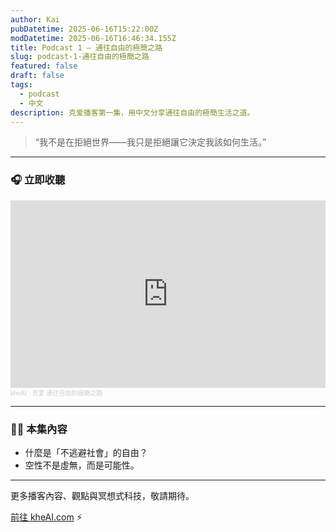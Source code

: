 ```yaml
---
author: Kai
pubDatetime: 2025-06-16T15:22:00Z
modDatetime: 2025-06-16T16:46:34.155Z
title: Podcast 1 — 通往自由的極簡之路
slug: podcast-1-通往自由的極簡之路
featured: false
draft: false
tags:
  - podcast
  - 中文
description: 克爱播客第一集，用中文分享通往自由的極簡生活之道。
---
```


> “我不是在拒絕世界——我只是拒絕讓它決定我該如何生活。”

---

### 🎧 立即收聽

<iframe width="100%" height="300" scrolling="no" frameborder="no" allow="autoplay" src="https://w.soundcloud.com/player/?url=https%3A//api.soundcloud.com/tracks/2114178393&color=%23ff5500&auto_play=true&hide_related=false&show_comments=true&show_user=true&show_reposts=false&show_teaser=true&visual=true"></iframe>

<div style="font-size: 10px; color: #cccccc; line-break: anywhere; word-break: normal; overflow: hidden; white-space: nowrap; text-overflow: ellipsis; font-family: Interstate,Lucida Grande,Lucida Sans Unicode,Lucida Sans,Garuda,Verdana,Tahoma,sans-serif; font-weight: 100;">
  <a href="https://soundcloud.com/kheai" title="kheAI" target="_blank" style="color: #cccccc; text-decoration: none;">kheAI</a> · 
  <a href="https://soundcloud.com/kheai/af77b63b-f3ba-407f-9a93-502104069942" title="克爱 通往自由的極簡之路" target="_blank" style="color: #cccccc; text-decoration: none;">克爱 通往自由的極簡之路</a>
</div>

---

### 🧘‍♂️ 本集內容

- 什麼是「不逃避社會」的自由？
- 空性不是虛無，而是可能性。

---

更多播客內容、觀點與冥想式科技，敬請期待。

[前往 kheAI.com](https://kheai.com) ⚡
